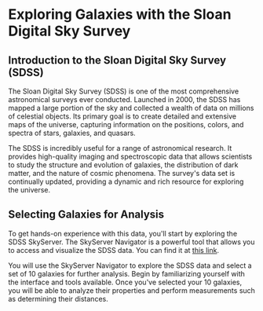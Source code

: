 # Exploring Galaxies with the Sloan Digital Sky Survey

## Introduction to the Sloan Digital Sky Survey (SDSS)

The Sloan Digital Sky Survey (SDSS) is one of the most comprehensive astronomical surveys ever conducted. Launched in 2000, the SDSS has mapped a large portion of the sky and collected a wealth of data on millions of celestial objects. Its primary goal is to create detailed and extensive maps of the universe, capturing information on the positions, colors, and spectra of stars, galaxies, and quasars.

The SDSS is incredibly useful for a range of astronomical research. It provides high-quality imaging and spectroscopic data that allows scientists to study the structure and evolution of galaxies, the distribution of dark matter, and the nature of cosmic phenomena. The survey's data set is continually updated, providing a dynamic and rich resource for exploring the universe.

## Selecting Galaxies for Analysis

To get hands-on experience with this data, you'll start by exploring the SDSS SkyServer. The SkyServer Navigator is a powerful tool that allows you to access and visualize the SDSS data. You can find it at [this link](https://skyserver.sdss.org/dr18/VisualTools/navi). 

You will use the SkyServer Navigator to explore the SDSS data and select a set of 10 galaxies for further analysis. Begin by familiarizing yourself with the interface and tools available. Once you've selected your 10 galaxies, you will be able to analyze their properties and perform measurements such as determining their distances.

